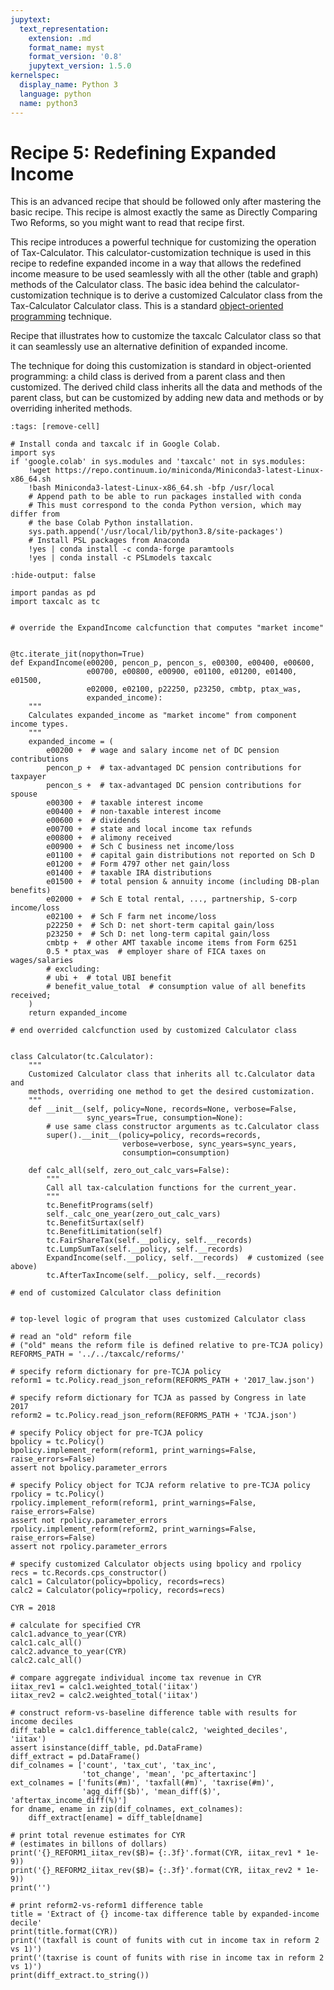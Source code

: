 ```yaml
---
jupytext:
  text_representation:
    extension: .md
    format_name: myst
    format_version: '0.8'
    jupytext_version: 1.5.0
kernelspec:
  display_name: Python 3
  language: python
  name: python3
---
```


# Recipe 5: Redefining Expanded Income

This is an advanced recipe that should be followed only after mastering the basic recipe.
This recipe is almost exactly the same as Directly Comparing Two Reforms, so you might want to read that recipe first.

This recipe introduces a powerful technique for customizing the operation of Tax-Calculator.
This calculator-customization technique is used in this recipe to redefine expanded income in a way that allows the
redefined income measure to be used seamlessly with all the other (table and graph) methods of the Calculator class.
The basic idea behind the calculator-customization technique is to derive a customized Calculator class from the Tax-Calculator Calculator class.
This is a standard [object-oriented programming](https://pslmodels.github.io/Tax-Calculator/tc_overview.html) technique.

Recipe that illustrates how to customize the taxcalc Calculator class so that
it can seamlessly use an alternative definition of expanded income.

The technique for doing this customization is standard in object-oriented
programming: a child class is derived from a parent class and then customized.
The derived child class inherits all the data and methods of the parent class,
but can be customized by adding new data and methods or by overriding inherited
methods.

```{code-cell} ipython3
:tags: [remove-cell]

# Install conda and taxcalc if in Google Colab.
import sys
if 'google.colab' in sys.modules and 'taxcalc' not in sys.modules:
    !wget https://repo.continuum.io/miniconda/Miniconda3-latest-Linux-x86_64.sh
    !bash Miniconda3-latest-Linux-x86_64.sh -bfp /usr/local
    # Append path to be able to run packages installed with conda
    # This must correspond to the conda Python version, which may differ from
    # the base Colab Python installation.
    sys.path.append('/usr/local/lib/python3.8/site-packages')
    # Install PSL packages from Anaconda
    !yes | conda install -c conda-forge paramtools
    !yes | conda install -c PSLmodels taxcalc
```

```{code-cell} ipython3
:hide-output: false

import pandas as pd
import taxcalc as tc


# override the ExpandIncome calcfunction that computes "market income"


@tc.iterate_jit(nopython=True)
def ExpandIncome(e00200, pencon_p, pencon_s, e00300, e00400, e00600,
                 e00700, e00800, e00900, e01100, e01200, e01400, e01500,
                 e02000, e02100, p22250, p23250, cmbtp, ptax_was,
                 expanded_income):
    """
    Calculates expanded_income as "market income" from component income types.
    """
    expanded_income = (
        e00200 +  # wage and salary income net of DC pension contributions
        pencon_p +  # tax-advantaged DC pension contributions for taxpayer
        pencon_s +  # tax-advantaged DC pension contributions for spouse
        e00300 +  # taxable interest income
        e00400 +  # non-taxable interest income
        e00600 +  # dividends
        e00700 +  # state and local income tax refunds
        e00800 +  # alimony received
        e00900 +  # Sch C business net income/loss
        e01100 +  # capital gain distributions not reported on Sch D
        e01200 +  # Form 4797 other net gain/loss
        e01400 +  # taxable IRA distributions
        e01500 +  # total pension & annuity income (including DB-plan benefits)
        e02000 +  # Sch E total rental, ..., partnership, S-corp income/loss
        e02100 +  # Sch F farm net income/loss
        p22250 +  # Sch D: net short-term capital gain/loss
        p23250 +  # Sch D: net long-term capital gain/loss
        cmbtp +  # other AMT taxable income items from Form 6251
        0.5 * ptax_was  # employer share of FICA taxes on wages/salaries
        # excluding:
        # ubi +  # total UBI benefit
        # benefit_value_total  # consumption value of all benefits received;
    )
    return expanded_income

# end overrided calcfunction used by customized Calculator class


class Calculator(tc.Calculator):
    """
    Customized Calculator class that inherits all tc.Calculator data and
    methods, overriding one method to get the desired customization.
    """
    def __init__(self, policy=None, records=None, verbose=False,
                 sync_years=True, consumption=None):
        # use same class constructor arguments as tc.Calculator class
        super().__init__(policy=policy, records=records,
                         verbose=verbose, sync_years=sync_years,
                         consumption=consumption)

    def calc_all(self, zero_out_calc_vars=False):
        """
        Call all tax-calculation functions for the current_year.
        """
        tc.BenefitPrograms(self)
        self._calc_one_year(zero_out_calc_vars)
        tc.BenefitSurtax(self)
        tc.BenefitLimitation(self)
        tc.FairShareTax(self.__policy, self.__records)
        tc.LumpSumTax(self.__policy, self.__records)
        ExpandIncome(self.__policy, self.__records)  # customized (see above)
        tc.AfterTaxIncome(self.__policy, self.__records)

# end of customized Calculator class definition


# top-level logic of program that uses customized Calculator class

# read an "old" reform file
# ("old" means the reform file is defined relative to pre-TCJA policy)
REFORMS_PATH = '../../taxcalc/reforms/'

# specify reform dictionary for pre-TCJA policy
reform1 = tc.Policy.read_json_reform(REFORMS_PATH + '2017_law.json')

# specify reform dictionary for TCJA as passed by Congress in late 2017
reform2 = tc.Policy.read_json_reform(REFORMS_PATH + 'TCJA.json')

# specify Policy object for pre-TCJA policy
bpolicy = tc.Policy()
bpolicy.implement_reform(reform1, print_warnings=False, raise_errors=False)
assert not bpolicy.parameter_errors

# specify Policy object for TCJA reform relative to pre-TCJA policy
rpolicy = tc.Policy()
rpolicy.implement_reform(reform1, print_warnings=False, raise_errors=False)
assert not rpolicy.parameter_errors
rpolicy.implement_reform(reform2, print_warnings=False, raise_errors=False)
assert not rpolicy.parameter_errors

# specify customized Calculator objects using bpolicy and rpolicy
recs = tc.Records.cps_constructor()
calc1 = Calculator(policy=bpolicy, records=recs)
calc2 = Calculator(policy=rpolicy, records=recs)

CYR = 2018

# calculate for specified CYR
calc1.advance_to_year(CYR)
calc1.calc_all()
calc2.advance_to_year(CYR)
calc2.calc_all()

# compare aggregate individual income tax revenue in CYR
iitax_rev1 = calc1.weighted_total('iitax')
iitax_rev2 = calc2.weighted_total('iitax')

# construct reform-vs-baseline difference table with results for income deciles
diff_table = calc1.difference_table(calc2, 'weighted_deciles', 'iitax')
assert isinstance(diff_table, pd.DataFrame)
diff_extract = pd.DataFrame()
dif_colnames = ['count', 'tax_cut', 'tax_inc',
                'tot_change', 'mean', 'pc_aftertaxinc']
ext_colnames = ['funits(#m)', 'taxfall(#m)', 'taxrise(#m)',
                'agg_diff($b)', 'mean_diff($)', 'aftertax_income_diff(%)']
for dname, ename in zip(dif_colnames, ext_colnames):
    diff_extract[ename] = diff_table[dname]

# print total revenue estimates for CYR
# (estimates in billons of dollars)
print('{}_REFORM1_iitax_rev($B)= {:.3f}'.format(CYR, iitax_rev1 * 1e-9))
print('{}_REFORM2_iitax_rev($B)= {:.3f}'.format(CYR, iitax_rev2 * 1e-9))
print('')

# print reform2-vs-reform1 difference table
title = 'Extract of {} income-tax difference table by expanded-income decile'
print(title.format(CYR))
print('(taxfall is count of funits with cut in income tax in reform 2 vs 1)')
print('(taxrise is count of funits with rise in income tax in reform 2 vs 1)')
print(diff_extract.to_string())
```
